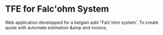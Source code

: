 # TFE for Falc'ohm System
Web application developped for a belgian asbl "Falc'ohm system'. To create quote with automate estimation &amp and invoice;
